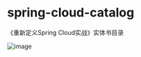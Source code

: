 # spring-cloud-catalog
《重新定义Spring Cloud实战》实体书目录

![image](https://github.com/SpringCloud/spring-cloud-catalog/blob/master/catalog.png)
